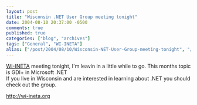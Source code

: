 ```yaml
---
layout: post
title: "Wisconsin .NET User Group meeting tonight"
date: 2004-08-10 20:37:00 -0500
comments: true
published: true
categories: ["blog", "archives"]
tags: ["General", "WI-INETA"]
alias: ["/post/2004/08/10/Wisconsin-NET-User-Group-meeting-tonight", "/post/2004/08/10/wisconsin-net-user-group-meeting-tonight"]
---
```

<!-- more -->
<p>
<a href="http://wi-ineta.org" target="_blank" title="Wisconsin .NET Users Group">WI-INETA</a> meeting tonight, I&#39;m leavin in a little while to go. This months topic is GDI+ in Microsoft .NET<br />
If you live in Wisconsin and are interested in learning about .NET you should check out the group.
</p>
<p>
<a href="http://wi-ineta.org/">http://wi-ineta.org</a>
</p>
